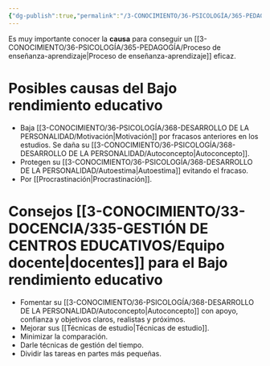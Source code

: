 ```yaml
---
{"dg-publish":true,"permalink":"/3-CONOCIMIENTO/36-PSICOLOGÍA/365-PEDAGOGÍA/Bajo rendimiento educativo/"}
---
```


Es muy importante conocer la **causa** para conseguir un [[3-CONOCIMIENTO/36-PSICOLOGÍA/365-PEDAGOGÍA/Proceso de enseñanza-aprendizaje\|Proceso de enseñanza-aprendizaje]] eficaz.

# Posibles causas del Bajo rendimiento educativo
- Baja [[3-CONOCIMIENTO/36-PSICOLOGÍA/368-DESARROLLO DE LA PERSONALIDAD/Motivación\|Motivación]] por fracasos anteriores en los estudios. Se daña su [[3-CONOCIMIENTO/36-PSICOLOGÍA/368-DESARROLLO DE LA PERSONALIDAD/Autoconcepto\|Autoconcepto]].
- Protegen su [[3-CONOCIMIENTO/36-PSICOLOGÍA/368-DESARROLLO DE LA PERSONALIDAD/Autoestima\|Autoestima]] evitando el fracaso.
- Por [[Procrastinación\|Procrastinación]].

# Consejos [[3-CONOCIMIENTO/33-DOCENCIA/335-GESTIÓN DE CENTROS EDUCATIVOS/Equipo docente\|docentes]] para el Bajo rendimiento educativo
- Fomentar su [[3-CONOCIMIENTO/36-PSICOLOGÍA/368-DESARROLLO DE LA PERSONALIDAD/Autoconcepto\|Autoconcepto]] con apoyo, confianza y objetivos claros, realistas y próximos.
- Mejorar sus [[Técnicas de estudio\|Técnicas de estudio]].
- Minimizar la comparación.
- Darle técnicas de gestión del tiempo.
- Dividir las tareas en partes más pequeñas.